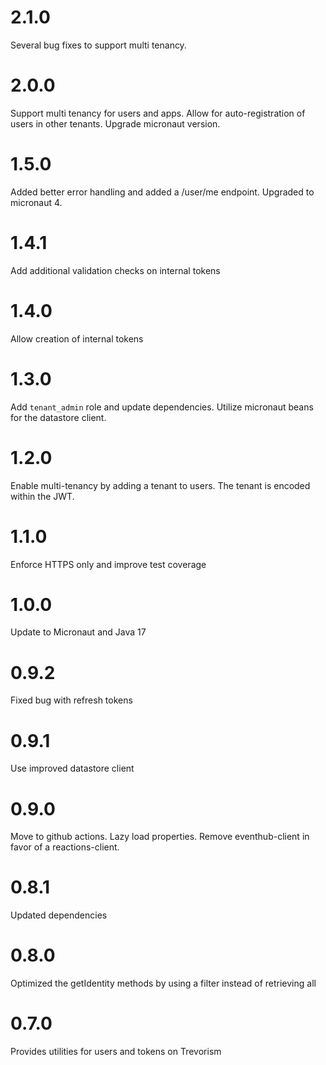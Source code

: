 # 2.1.0

Several bug fixes to support multi tenancy.

# 2.0.0

Support multi tenancy for users and apps. Allow for auto-registration of users in other tenants. Upgrade micronaut version.

# 1.5.0

Added better error handling and added a /user/me endpoint. Upgraded to micronaut 4.

# 1.4.1

Add additional validation checks on internal tokens

# 1.4.0

Allow creation of internal tokens

# 1.3.0

Add `tenant_admin` role and update dependencies. Utilize micronaut beans for the datastore client.

# 1.2.0

Enable multi-tenancy by adding a tenant to users. The tenant is encoded within the JWT. 

# 1.1.0

Enforce HTTPS only and improve test coverage

# 1.0.0

Update to Micronaut and Java 17

# 0.9.2

Fixed bug with refresh tokens

# 0.9.1

Use improved datastore client

# 0.9.0

Move to github actions. Lazy load properties. Remove eventhub-client in favor of a reactions-client.

# 0.8.1

Updated dependencies

# 0.8.0

Optimized the getIdentity methods by using a filter instead of retrieving all

# 0.7.0

Provides utilities for users and tokens on Trevorism
